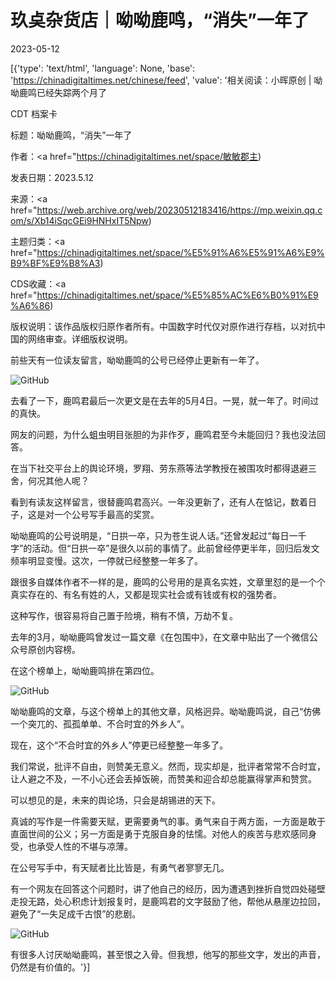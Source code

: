 # 玖奌杂货店｜呦呦鹿鸣，“消失”一年了

2023-05-12

[{'type': 'text/html', 'language': None, 'base': 'https://chinadigitaltimes.net/chinese/feed', 'value': '相关阅读：小晖原创 | 呦呦鹿鸣已经失踪两个月了



CDT 档案卡

标题：呦呦鹿鸣，“消失”一年了

作者：<a href="https://chinadigitaltimes.net/space/敏敏郡主)

发表日期：2023.5.12

来源：<a href="https://web.archive.org/web/20230512183416/https://mp.weixin.qq.com/s/Xb14iSqcGEi9HNHxIT5Npw)

主题归类：<a href="https://chinadigitaltimes.net/space/%E5%91%A6%E5%91%A6%E9%B9%BF%E9%B8%A3)

CDS收藏：<a href="https://chinadigitaltimes.net/space/%E5%85%AC%E6%B0%91%E9%A6%86)

版权说明：该作品版权归原作者所有。中国数字时代仅对原作进行存档，以对抗中国的网络审查。详细版权说明。





前些天有一位读友留言，呦呦鹿鸣的公号已经停止更新有一年了。

![GitHub](https://chinadigitaltimes.net/chinese/files/2023/05/post-695889-645e8a9dd0fa5.)

去看了一下，鹿鸣君最后一次更文是在去年的5月4日。一晃，就一年了。时间过的真快。

网友的问题，为什么蛆虫明目张胆的为非作歹，鹿鸣君至今未能回归？我也没法回答。

在当下社交平台上的舆论环境，罗翔、劳东燕等法学教授在被围攻时都得退避三舍，何况其他人呢？

看到有读友这样留言，很替鹿鸣君高兴。一年没更新了，还有人在惦记，数着日子，这是对一个公号写手最高的奖赏。

呦呦鹿鸣的公号说明是，“日拱一卒，只为苍生说人话。”还曾发起过“每日一千字”的活动。但“日拱一卒”是很久以前的事情了。此前曾经停更半年，回归后发文频率明显变慢。这次，一停就已经整整一年多了。

跟很多自媒体作者不一样的是，鹿鸣的公号用的是真名实姓，文章里怼的是一个个真实存在的、有名有姓的人，又都是现实社会或有钱或有权的强势者。

这种写作，很容易将自己置于险境，稍有不慎，万劫不复。

去年的3月，呦呦鹿鸣曾发过一篇文章《在包围中》，在文章中贴出了一个微信公众号原创内容榜。

在这个榜单上，呦呦鹿鸣排在第四位。

![GitHub](https://chinadigitaltimes.net/chinese/files/2023/05/post-695889-645e8a9dde0c7.)

呦呦鹿鸣的文章，与这个榜单上的其他文章，风格迥异。呦呦鹿鸣说，自己“仿佛一个突兀的、孤孤单单、不合时宜的外乡人”。

现在，这个“不合时宜的外乡人”停更已经整整一年多了。

我们常说，批评不自由，则赞美无意义。然而，现实却是，批评者常常不合时宜，让人避之不及，一不小心还会丢掉饭碗，而赞美和迎合却总能赢得掌声和赞赏。

可以想见的是，未来的舆论场，只会是胡锡进的天下。

真诚的写作是一件需要天赋，更需要勇气的事。勇气来自于两方面，一方面是敢于直面世间的公义；另一方面是勇于克服自身的怯懦。对他人的疾苦与悲欢感同身受，也承受人性的不堪与凉薄。

在公号写手中，有天赋者比比皆是，有勇气者寥寥无几。

有一个网友在回答这个问题时，讲了他自己的经历，因为遭遇到挫折自觉四处碰壁走投无路，处心积虑计划报复时，是鹿鸣君的文字鼓励了他，帮他从悬崖边拉回，避免了“一失足成千古恨”的悲剧。

![GitHub](https://chinadigitaltimes.net/chinese/files/2023/05/post-695889-645e8a9de9884.png)

有很多人讨厌呦呦鹿鸣，甚至恨之入骨。但我想，他写的那些文字，发出的声音，仍然是有价值的。'}]